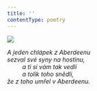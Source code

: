 ```yaml
---
title: ''
contentType: poetry
---
```


<section>

![](../Images/039.jpg)

_A jeden chlápek z Aberdeenu  
sezval své syny na hostinu,  
         a ti si vám tak vedli  
         a tolik toho snědli,  
že z toho umřel v Aberdeenu._

</section>
